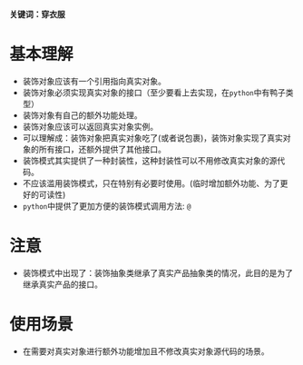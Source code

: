 **关键词：穿衣服**

# 基本理解
* 装饰对象应该有一个引用指向真实对象。
* 装饰对象必须实现真实对象的接口（至少要看上去实现，在`python`中有鸭子类型）
* 装饰对象有自己的额外功能处理。
* 装饰对象应该可以返回真实对象实例。
* 可以理解成：装饰对象把真实对象吃了(或者说包裹)，装饰对象实现了真实对象的所有接口，还额外提供了其他接口。
* 装饰模式其实提供了一种封装性，这种封装性可以不用修改真实对象的源代码。
* 不应该滥用装饰模式，只在特别有必要时使用。(临时增加额外功能、为了更好的可读性)
* `python`中提供了更加方便的装饰模式调用方法: `@`

# 注意
* 装饰模式中出现了：装饰抽象类继承了真实产品抽象类的情况，此目的是为了继承真实产品的接口。

# 使用场景
* 在需要对真实对象进行额外功能增加且不修改真实对象源代码的场景。
